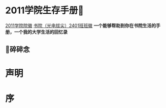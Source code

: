 # **2011学院生存手册📑**
[2011学院院徽]()
[书院（光电拔尖）2401班班徽]()
**一个能够帮助到你在书院生活的手册，一个我的大学生活的回忆录**
## **🔖碎碎念**

# **声明**
# **序**


